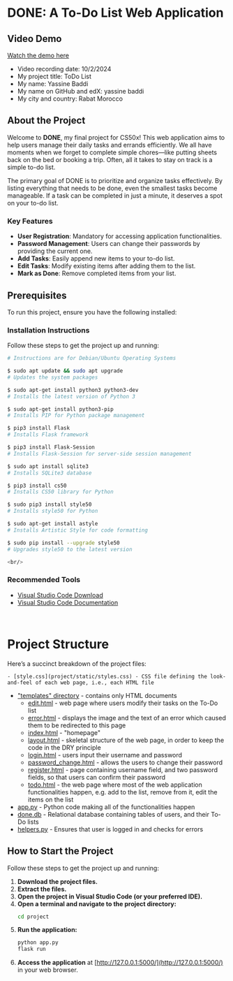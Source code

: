 # DONE: A To-Do List Web Application

## Video Demo
[Watch the demo here](https://streamable.com/71qga6)

- Video recording date: 10/2/2024
- My project title: ToDo List
- My name: Yassine Baddi 
- My name on GitHub and edX: yassine baddi
- My city and country: Rabat Morocco

## About the Project
Welcome to **DONE**, my final project for CS50x! This web application aims to help users manage their daily tasks and errands efficiently. We all have moments when we forget to complete simple chores—like putting sheets back on the bed or booking a trip. Often, all it takes to stay on track is a simple to-do list.

The primary goal of DONE is to prioritize and organize tasks effectively. By listing everything that needs to be done, even the smallest tasks become manageable. If a task can be completed in just a minute, it deserves a spot on your to-do list.

### Key Features
- **User Registration**: Mandatory for accessing application functionalities.
- **Password Management**: Users can change their passwords by providing the current one.
- **Add Tasks**: Easily append new items to your to-do list.
- **Edit Tasks**: Modify existing items after adding them to the list.
- **Mark as Done**: Remove completed items from your list.

## Prerequisites
To run this project, ensure you have the following installed:

### Installation Instructions
Follow these steps to get the project up and running:

```bash
# Instructions are for Debian/Ubuntu Operating Systems

$ sudo apt update && sudo apt upgrade
# Updates the system packages

$ sudo apt-get install python3 python3-dev
# Installs the latest version of Python 3

$ sudo apt-get install python3-pip
# Installs PIP for Python package management

$ pip3 install Flask
# Installs Flask framework

$ pip3 install Flask-Session
# Installs Flask-Session for server-side session management

$ sudo apt install sqlite3
# Installs SQLite3 database

$ pip3 install cs50
# Installs CS50 library for Python

$ sudo pip3 install style50
# Installs style50 for Python

$ sudo apt-get install astyle
# Installs Artistic Style for code formatting

$ sudo pip install --upgrade style50
# Upgrades style50 to the latest version

<br/>
```

### Recommended Tools
- [Visual Studio Code Download](https://code.visualstudio.com/#alt-downloads)
- [Visual Studio Code Documentation](https://code.visualstudio.com/docs)

<br/>


# Project Structure

Here’s a succinct breakdown of the project files:

    - [style.css](project/static/styles.css) - CSS file defining the look-and-feel of each web page, i.e., each HTML file
- ["templates" directory](templates) - contains only HTML documents
    - [edit.html](templates/edit.html) - web page where users modify their tasks on the To-Do list
    - [error.html](templates/error.html) - displays the image and the text of an error which caused them to be redirected to this page
    - [index.html](templates/index.html) - "homepage"
    - [layout.html](templates/layout.html) - skeletal structure of the web page, in order to keep the code in the DRY principle
    - [login.html](templates/login.html) - users input their username and password
    - [password_change.html](templates/password_change.html) - allows the users to change their password
    - [register.html](templates/register.html) - page containing username field, and two password fields, so that users can confirm their password
    - [todo.html](templates/todo.html) - the web page where most of the web application functionalities happen, e.g. add to the list, remove from it, edit the items on the list
- [app.py](app.py) - Python code making all of the functionalities happen
- [done.db](done.db) - Relational database containing tables of users, and their To-Do lists
- [helpers.py](helper.py) - Ensures that user is logged in and checks for errors


## How to Start the Project

Follow these steps to get the project up and running:

1. **Download the project files.**
2. **Extract the files.**
3. **Open the project in Visual Studio Code (or your preferred IDE).**
4. **Open a terminal and navigate to the project directory:**
    ```bash
    cd project
    ```
5. **Run the application:**
    ```bash
    python app.py
    flask run
    ```
6. **Access the application** at [http://127.0.0.1:5000/](http://127.0.0.1:5000/) in your web browser.


